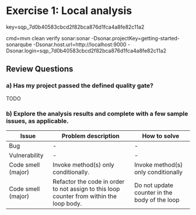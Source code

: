 # Exercise 1:  Local analysis

key=sqp_7d0b40583cbcd2f82bca876d1fca4a8fe82c11a2

cmd=mvn clean verify sonar:sonar -Dsonar.projectKey=getting-started-sonarqube -Dsonar.host.url=http://localhost:9000 -Dsonar.login=sqp_7d0b40583cbcd2f82bca876d1fca4a8fe82c11a2

## Review Questions

### a) Has my project passed the defined quality gate? 
TODO

### b) Explore the analysis results and complete with a few sample issues, as applicable.

| Issue                  | Problem description                                                                          | How to solve                                    |
|------------------------|----------------------------------------------------------------------------------------------|-------------------------------------------------|
| Bug                    | -                                                                                            | -                                               |
| Vulnerability          | -                                                                                            | -                                               |
| Code smell (major)     | Invoke method(s) only conditionally.                                                         | Invoke method(s) only conditionally             |                                             
| Code smell (major)     | Refactor the code in order to not assign to this loop counter from within the loop body.     | Do not update counter in the body of the loop   |                            